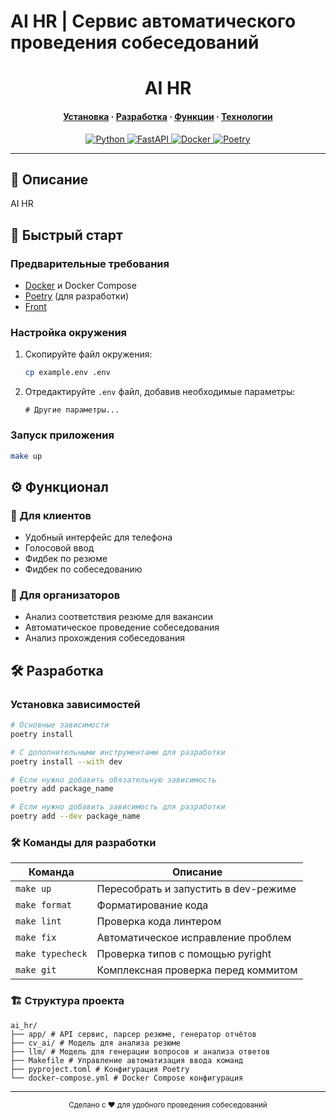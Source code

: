 # AI HR | Сервис автоматического проведения собеседований

<h1 align="center">AI HR</h1>
<div><h4 align="center"><a href="#-быстрый-старт">Установка</a> · <a href="#-разработка">Разработка</a> · <a href="#функционал">Функции</a> · <a href="#технологии">Технологии</a></h4></div>

<div align="center">
  <a href="https://www.python.org/">
    <img alt="Python" src="https://img.shields.io/badge/Python-3.10+-blue?logo=python&logoColor=white&style=for-the-badge" />
  </a>
  <a href="https://fastapi.tiangolo.com/">
    <img alt="FastAPI" src="https://img.shields.io/badge/FastAPI-0.95+-red?logo=fastapi&logoColor=white&style=for-the-badge" />
  </a>
  <a href="https://www.docker.com/">
    <img alt="Docker" src="https://img.shields.io/badge/Docker-✓-blue?logo=docker&logoColor=white&style=for-the-badge" />
  </a>
  <a href="https://python-poetry.org/">
    <img alt="Poetry" src="https://img.shields.io/badge/Poetry-✓-orange?logo=poetry&logoColor=white&style=for-the-badge" />
  </a>
</div>

<hr>

## 📖 Описание

AI HR

## 🚀 Быстрый старт

### Предварительные требования

- [Docker](https://docs.docker.com/get-docker/) и Docker Compose
- [Poetry](https://python-poetry.org/) (для разработки)
- [Front](https://github.com/tikhonlym/VTB-hackaton)

### Настройка окружения

1. Скопируйте файл окружения:
   ```bash
   cp example.env .env
   ```

2. Отредактируйте `.env` файл, добавив необходимые параметры:
   ```env
   # Другие параметры...
   ```

### Запуск приложения

```bash
make up
```

## ⚙️ Функционал

### 👥 Для клиентов
- Удобный интерфейс для телефона
- Голосовой ввод
- Фидбек по резюме
- Фидбек по собеседованию

### 🎪 Для организаторов
- Анализ соответствия резюме для вакансии
- Автоматическое проведение собеседования
- Анализ прохождения собеседования


## 🛠 Разработка

### Установка зависимостей

```bash
# Основные зависимости
poetry install

# С дополнительными инструментами для разработки
poetry install --with dev

# Если нужно добавить обязательную зависимость
poetry add package_name

# Если нужно добавить зависимость для разработки
poetry add --dev package_name
```

### 🛠️ Команды для разработки

| Команда | Описание |
|---------|----------|
| `make up` | Пересобрать и запустить в dev-режиме |
| `make format` | Форматирование кода |
| `make lint` | Проверка кода линтером |
| `make fix` | Автоматическое исправление проблем |
| `make typecheck` | Проверка типов с помощью pyright |
| `make git` | Комплексная проверка перед коммитом |

### 🏗️ Структура проекта

```
ai_hr/
├── app/ # API сервис, парсер резюме, генератор отчётов
├── cv_ai/ # Модель для анализа резюме
├── llm/ # Модель для генерации вопросов и анализа ответов
├── Makefile # Управление автоматизация ввода команд
├── pyproject.toml # Конфигурация Poetry
└── docker-compose.yml # Docker Compose конфигурация
```

---

<div align="center">
  <sub>Сделано с ❤️ для удобного проведения собеседований </sub>
</div>
